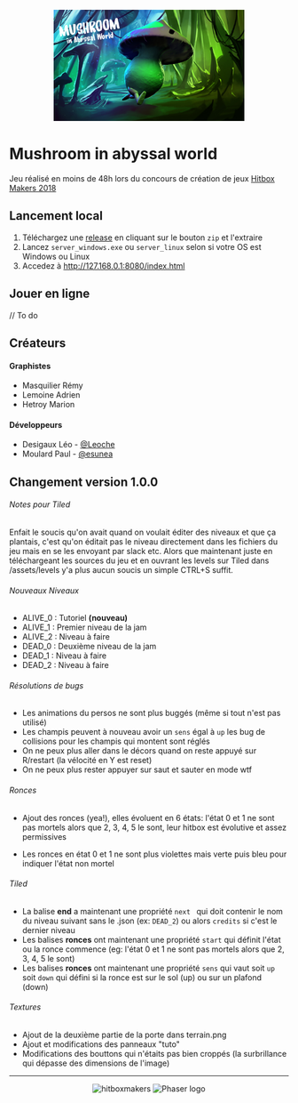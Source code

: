 <p align="center">
	<img src="./assets/images/ILLU_START.png" alt="hitboxmakers" height="200">
</p>

# Mushroom in abyssal world

Jeu réalisé en moins de 48h lors du concours de création de jeux [Hitbox Makers 2018](https://hitboxmakers.fr/)


## Lancement local

1. Téléchargez une [release](https://github.com/Leoche/HitboxGameJam2018/releases) en cliquant sur le bouton `zip` et l'extraire
2. Lancez `server_windows.exe` ou `server_linux` selon si votre OS est Windows ou Linux
3. Accedez à http://127.168.0.1:8080/index.html

## Jouer en ligne

// To do

## Créateurs

#### Graphistes

- Masquilier Rémy
- Lemoine Adrien
- Hetroy Marion

#### Développeurs

- Desigaux Léo - [@Leoche](https://github.com/Leoche)
- Moulard Paul - [@esunea](https://github.com/esunea)


## Changement version 1.0.0

###### Notes pour Tiled

Enfait le soucis qu'on avait quand on voulait éditer des niveaux et que ça plantais, c'est qu'on éditait pas le niveau directement dans les fichiers du jeu mais en se les envoyant par slack etc. Alors que maintenant juste en téléchargeant les sources du jeu et en ouvrant les levels sur Tiled dans /assets/levels y'a plus aucun soucis un simple CTRL+S suffit.

###### Nouveaux Niveaux

- ALIVE_0 : Tutoriel  **(nouveau)**
- ALIVE_1 : Premier niveau de la jam
- ALIVE_2 : Niveau à faire
- DEAD_0 : Deuxième niveau de la jam
- DEAD_1 : Niveau à faire
- DEAD_2 : Niveau à faire

###### Résolutions de bugs

- Les animations du persos ne sont plus buggés (même si tout n'est pas utilisé)
- Les champis peuvent à nouveau avoir un `sens` égal à `up` les bug de collisions pour les champis qui montent sont réglés
- On ne peux plus aller dans le décors quand on reste appuyé sur R/restart (la vélocité en Y est reset)
- On ne peux plus rester appuyer sur saut et sauter en mode wtf

###### Ronces

- Ajout des ronces (yea!), elles évoluent en 6 états: l'état 0 et 1 ne sont pas mortels alors que 2, 3, 4, 5 le sont, leur hitbox est évolutive et assez permissives


- Les ronces en état 0 et 1 ne sont plus violettes mais verte puis bleu pour indiquer l'état non mortel

###### Tiled

- La balise **end** a maintenant une propriété `next ` qui doit contenir le nom du niveau suivant sans le .json (ex: `DEAD_2`) ou alors `credits` si c'est le dernier niveau
- Les balises **ronces** ont maintenant une propriété `start` qui définit l'état ou la ronce commence (eg: l'état 0 et 1 ne sont pas mortels alors que 2, 3, 4, 5 le sont)
- Les balises **ronces** ont maintenant une propriété `sens` qui vaut soit `up` soit `down` qui défini si la ronce est sur le sol (up) ou sur un plafond (down)

###### Textures

- Ajout de la deuxième partie de la porte dans terrain.png
- Ajout et modifications des panneaux "tuto"
- Modifications des bouttons qui n'étaits pas bien croppés (la surbrillance qui dépasse des dimensions de l'image)

---

<p align="center">
	<img src="https://hitboxmakers.fr/assets/images/Logo_HitBoxMakers.png" alt="hitboxmakers" height="100">
	<img src="https://phaser.io/images/logo/logo-download.png" alt="Phaser logo" height="100">
</p>